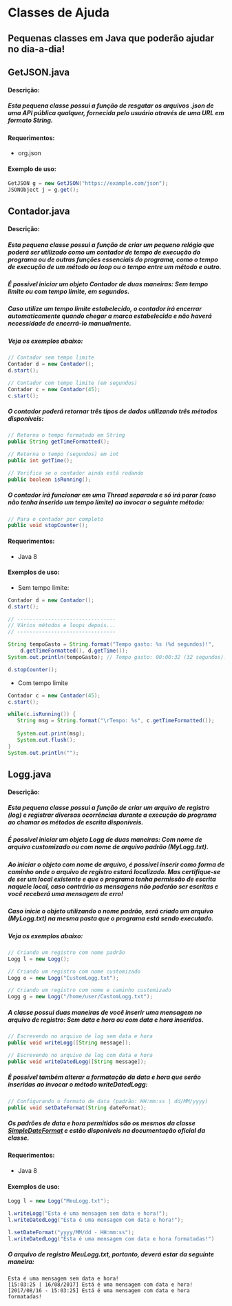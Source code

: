 # Classes de Ajuda
## Pequenas classes em Java que poderão ajudar no dia-a-dia!

## GetJSON.java
#### Descrição:

##### Esta pequena classe possui a função de resgatar os arquivos .json de uma API pública qualquer, fornecida pelo usuário através de uma URL em formato String.

#### Requerimentos:
 - org.json

#### Exemplo de uso:

```Java
GetJSON g = new GetJSON("https://example.com/json");
JSONObject j = g.get();
```

## Contador.java
#### Descrição:

##### Esta pequena classe possui a função de criar um pequeno relógio que poderá ser utilizado como um contador de tempo de execução do programa ou de outras funções essenciais do programa, como o tempo de execução de um método ou loop ou o tempo entre um método e outro.

##### É possível iniciar um objeto Contador de duas maneiras: Sem tempo limite ou com tempo limite, em segundos.
##### Caso utilize um tempo limite estabelecido, o contador irá encerrar automaticamente quando chegar a marca estabelecida e não haverá necessidade de encerrá-lo manualmente.

##### Veja os exemplos abaixo:
```Java
// Contador sem tempo limite
Contador d = new Contador();
d.start();

// Contador com tempo limite (em segundos)
Contador c = new Contador(45);
c.start();
```

##### O contador poderá retornar três tipos de dados utilizando três métodos disponíveis:
```Java
// Retorna o tempo formatado em String
public String getTimeFormatted();

// Retorna o tempo (segundos) em int
public int getTime();

// Verifica se o contador ainda está rodando
public boolean isRunning();
```

##### O contador irá funcionar em uma Thread separada e só irá parar (caso não tenha inserido um tempo limite) ao invocar o seguinte método:
```Java
// Para o contador por completo
public void stopCounter();
```

#### Requerimentos:
 - Java 8

#### Exemplos de uso:

 - Sem tempo limite:
```Java
Contador d = new Contador();
d.start();

// --------------------------------
// Vários métodos e loops depois...
// --------------------------------

String tempoGasto = String.format("Tempo gasto: %s (%d segundos)!",
	d.getTimeFormatted(), d.getTime());
System.out.println(tempoGasto); // Tempo gasto: 00:00:32 (32 segundos)!

d.stopCounter();
```

 - Com tempo limite
 ```Java
Contador c = new Contador(45);
c.start();

while(c.isRunning()) {
	String msg = String.format("\rTempo: %s", c.getTimeFormatted());
	
	System.out.print(msg);
	System.out.flush();
}
System.out.println("");
```

## Logg.java
#### Descrição:

##### Esta pequena classe possui a função de criar um arquivo de registro (log) e registrar diversas ocorrências durante a execução do programa ao chamar os métodos de escrita disponíveis.

##### É possível iniciar um objeto Logg de duas maneiras: Com nome de arquivo customizado ou com nome de arquivo padrão (MyLogg.txt).

##### Ao iniciar o objeto com nome de arquivo, é possível inserir como forma de caminho onde o arquivo de registro estará localizado. Mas certifique-se de ser um local existente e que o programa tenha permissão de escrita naquele local, caso contrário as mensagens não poderão ser escritas e você receberá uma mensagem de erro!

##### Caso inicie o objeto utilizando o nome padrão, será criado um arquivo (MyLogg.txt) na mesma pasta que o programa está sendo executado.

##### Veja os exemplos abaixo:
```Java
// Criando um registro com nome padrão
Logg l = new Logg();

// Criando um registro com nome customizado
Logg o = new Logg("CustomLogg.txt");

// Criando um registro com nome e caminho customizado
Logg g = new Logg("/home/user/CustomLogg.txt");
```

##### A classe possui duas maneiras de você inserir uma mensagem no arquivo de registro: Sem data e hora ou com data e hora inseridos.
```Java
// Escrevendo no arquivo de log sem data e hora
public void writeLogg([String message]);

// Escrevendo no arquivo de log com data e hora
public void writeDatedLogg([String message]);
```

##### É possível também alterar a formatação da data e hora que serão inseridas ao invocar o método writeDatedLogg:
```Java
// Configurando o formato de data (padrão: HH:mm:ss | dd/MM/yyyy)
public void setDateFormat(String dateFormat);
```

##### Os padrões de data e hora permitidos são os mesmos da classe [SimpleDateFormat](https://docs.oracle.com/javase/7/docs/api/java/text/SimpleDateFormat.html) e estão disponíveis na documentação oficial da classe.

#### Requerimentos:
 - Java 8

#### Exemplos de uso:
```Java
Logg l = new Logg("MeuLogg.txt");

l.writeLogg("Esta é uma mensagem sem data e hora!");
l.writeDatedLogg("Esta é uma mensagem com data e hora!");

l.setDateFormat("yyyy/MM/dd - HH:mm:ss");
l.writeDatedLogg("Esta é uma mensagem com data e hora formatadas!")
```

##### O arquivo de registro MeuLogg.txt, portanto, deverá estar da seguinte maneira:
```Text
Esta é uma mensagem sem data e hora!
[15:03:25 | 16/08/2017] Está é uma mensagem com data e hora!
[2017/08/16 - 15:03:25] Está é uma mensagem com data e hora formatadas!
```
